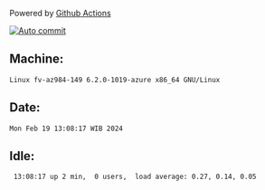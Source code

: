 Powered by [Github Actions](https://github.com/features/actions)

[![Auto commit](https://github.com/hiage/workstation/workflows/Auto%20commit/badge.svg)](https://github.com/hiage/workstation/actions?query=workflow%3A%22Auto+commit%22)

## Machine:
```
Linux fv-az984-149 6.2.0-1019-azure x86_64 GNU/Linux
```
## Date:
```
Mon Feb 19 13:08:17 WIB 2024
```
## Idle:
```
 13:08:17 up 2 min,  0 users,  load average: 0.27, 0.14, 0.05
```
